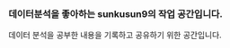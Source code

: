 ### 데이터분석을 좋아하는 sunkusun9의 작업 공간입니다. 

데이터 분석을 공부한 내용을 기록하고 공유하기 위한 공간입니다.


<!--
**sunkusun9/sunkusun9** is a ✨ _special_ ✨ repository because its `README.md` (this file) appears on your GitHub profile.

Here are some ideas to get you started:

- 🔭 I’m currently working on ...
- 🌱 I’m currently learning ...
- 👯 I’m looking to collaborate on ...
- 🤔 I’m looking for help with ...
- 💬 Ask me about ...
- 📫 How to reach me: ...
- 😄 Pronouns: ...
- ⚡ Fun fact: ...
-->
